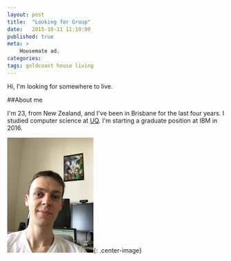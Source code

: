 ```yaml
---
layout: post
title:	"Looking for Group"
date:	2015-10-11 11:10:00
published: true
meta: >
    Housemate ad.
categories:
tags: goldcoast house living
---
```


Hi, I'm looking for somewhere to live.

##About me

I'm 23, from New Zealand, and I've been in Brisbane for the last four years.
I studied computer science at [UQ](http://www.uq.edu.au).
I'm starting a graduate position at IBM in 2016.

<img src="/assets/me.jpg" width="200"/>{: .center-image}
